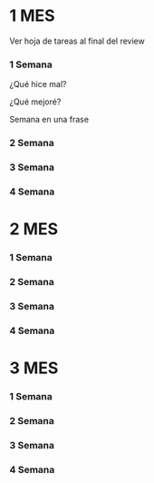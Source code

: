 # 1 MES 

Ver hoja de tareas al final del review



### 1 Semana

¿Qué hice mal?



¿Qué mejoré?


Semana en una frase

### 2 Semana



### 3 Semana



### 4 Semana




# 2 MES 

### 1 Semana



### 2 Semana



### 3 Semana



### 4 Semana





# 3 MES 

### 1 Semana



### 2 Semana



### 3 Semana



### 4 Semana

